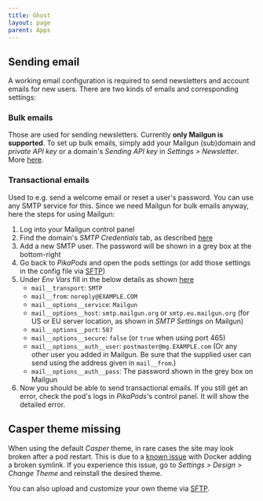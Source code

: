 ```yaml
---
title: Ghost
layout: page
parent: Apps
---
```


## Sending email
A working email configuration is required to send newsletters and account emails for new users. There are two kinds of emails and corresponding settings:

### Bulk emails
Those are used for sending newsletters. Currently **only Mailgun is supported**. To set up bulk emails, simply add your Mailgun (sub)domain and *private API key* or a domain's *Sending API key* in *Settings > Newsletter*. More [here](https://ghost.org/docs/faq/mailgun-newsletters/).

### Transactional emails
Used to e.g. send a welcome email or reset a user's password. You can use any SMTP service for this. Since we need Mailgun for bulk emails anyway, here the steps for using Mailgun:

1. Log into your Mailgun control panel
2. Find the domain's *SMTP Credentials* tab, as described [here](https://help.mailgun.com/hc/en-us/articles/203380100-Where-Can-I-Find-My-API-Key-and-SMTP-Credentials-#01GAJ2K1WS5GSWGKQ82TSVQSNV)
3. Add a new SMTP user. The password will be shown in a grey box at the bottom-right
4. Go back to *PikaPods* and open the pods settings (or add those settings in the config file via [SFTP](/faq/#accessing-pod-files-using-sftp))
5. Under *Env Vars* fill in the below details as shown [here](https://forum.ghost.org/t/failed-to-send-magic-link-email-error-when-trying-to-sign-up/31035/14)
    - `mail__transport`: `SMTP`
    - `mail__from`: `noreply@EXAMPLE.COM`
    - `mail__options__service`: `Mailgun`
    - `mail__options__host`: `smtp.mailgun.org` or `smtp.eu.mailgun.org` (for US or EU server location, as shown in *SMTP Settings* on Mailgun)
    - `mail__options__port`: `587`
    - `mail__options__secure`: `false` (or `true` when using port 465)
    - `mail__options__auth__user`: `postmaster@mg.EXAMPLE.com` (Or any other user you added in Mailgun. Be sure that the supplied user can send using the address given in `mail__from`.)
    - `mail__options__auth__pass`: The password shown in the grey box on Mailgun
6. Now you should be able to send transactional emails. If you still get an error, check the pod's logs in *PikaPods*'s control panel. It will show the detailed error.


## Casper theme missing
When using the default *Casper* theme, in rare cases the site may look broken after a pod restart. This is due to a [known issue](https://github.com/docker-library/ghost/issues/230) with Docker adding a broken symlink. If you experience this issue, go to *Settings > Design > Change Theme* and reinstall the desired theme.

You can also upload and customize your own theme via [SFTP](/faq/#accessing-pod-files-using-sftp).